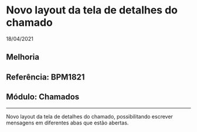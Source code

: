 # Novo layout da tela de detalhes do chamado
18/04/2021
## Melhoria
## Referência: BPM1821
## Módulo: Chamados
***

Novo layout da tela de detalhes do chamado, possibilitando escrever mensagens em diferentes abas que estão abertas.